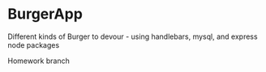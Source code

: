 # BurgerApp
Different kinds of Burger to devour - using handlebars, mysql, and express node packages

Homework branch
